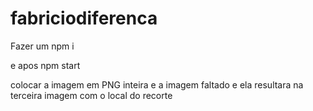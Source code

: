 # fabriciodiferenca


Fazer um npm i 

e apos npm start 

colocar a imagem em PNG inteira e a imagem faltado e ela resultara na terceira imagem com o local do recorte
